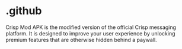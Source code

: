 # .github
Crisp Mod APK is the modified version of the official Crisp messaging platform. It is designed to improve your user experience by unlocking premium features that are otherwise hidden behind a paywall. 
